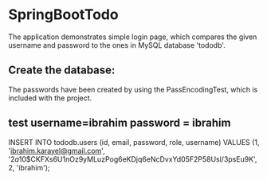 # SpringBootTodo

The application demonstrates simple login page, which compares the given username and password to the ones in MySQL database 'tododb'.

## Create the database:


The passwords have been created by using the PassEncodingTest, which is included with the project.

## test username=ibrahim password = ibrahim
INSERT INTO tododb.users (id, email, password, role, username)
VALUES (1, 'ibrahim.karayel@gmail.com', '$2a$10$CKFXs6U1nOz9yMLuzPog6eKDjq6eNcDvxYd05F2P58Usl/3psEu9K', 2, 'ibrahim');

